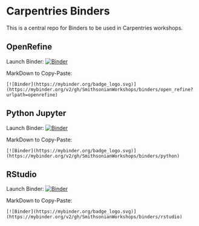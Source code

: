 # Carpentries Binders

This is a central repo for Binders to be used in Carpentries workshops.

## OpenRefine

Launch Binder: [![Binder](https://mybinder.org/badge_logo.svg)](https://mybinder.org/v2/gh/SmithsonianWorkshops/binders/open_refine?urlpath=openrefine)

MarkDown to Copy-Paste:
```
[![Binder](https://mybinder.org/badge_logo.svg)](https://mybinder.org/v2/gh/SmithsonianWorkshops/binders/open_refine?urlpath=openrefine)
```

## Python Jupyter

Launch Binder: [![Binder](https://mybinder.org/badge_logo.svg)](https://mybinder.org/v2/gh/SmithsonianWorkshops/binders/python)

MarkDown to Copy-Paste:
```
[![Binder](https://mybinder.org/badge_logo.svg)](https://mybinder.org/v2/gh/SmithsonianWorkshops/binders/python)
```

## RStudio

Launch Binder: [![Binder](https://mybinder.org/badge_logo.svg)](https://mybinder.org/v2/gh/SmithsonianWorkshops/binders/rstudio)

MarkDown to Copy-Paste:
```
[![Binder](https://mybinder.org/badge_logo.svg)](https://mybinder.org/v2/gh/SmithsonianWorkshops/binders/rstudio)
```